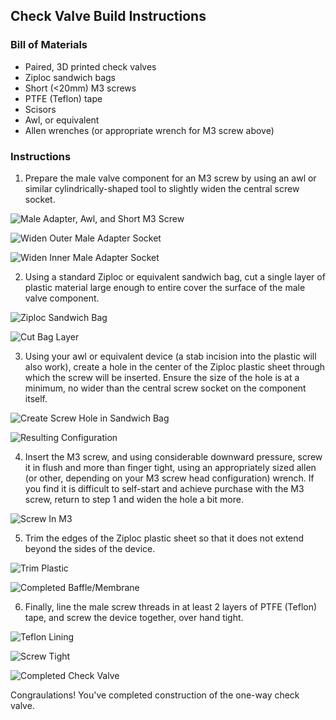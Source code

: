 ## Check Valve Build Instructions
### Bill of Materials
* Paired, 3D printed check valves
* Ziploc sandwich bags
* Short (<20mm) M3 screws
* PTFE (Teflon) tape
* Scisors
* Awl, or equivalent
* Allen wrenches (or appropriate  wrench for M3 screw above)

### Instructions

1. Prepare the male valve component for an M3 screw by using an awl or similar cylindrically-shaped tool to slightly widen the central screw socket.

![Male Adapter, Awl, and Short M3 Screw](https://github.com/acoastalfog/sinai-ventilator-components/blob/master/v1.2/media/Check_1.jpg)

![Widen Outer Male Adapter Socket](https://github.com/acoastalfog/sinai-ventilator-components/blob/master/v1.2/media/Check_2.jpg)

![Widen Inner Male Adapter Socket](https://github.com/acoastalfog/sinai-ventilator-components/blob/master/v1.2/media/Check_3.jpg)

2. Using a standard Ziploc or equivalent sandwich bag, cut a single layer of plastic material large enough to entire cover the surface of the male valve component.

![Ziploc Sandwich Bag](https://github.com/acoastalfog/sinai-ventilator-components/blob/master/v1.2/media/Check_4.jpg)

![Cut Bag Layer](https://github.com/acoastalfog/sinai-ventilator-components/blob/master/v1.2/media/Check_5.jpg)

3. Using your awl or equivalent device (a  stab incision into the plastic will also work), create a hole in the center of the Ziploc plastic sheet through which the screw will be inserted. Ensure the size of the hole is at a minimum, no wider than the central screw socket on the component itself.

![Create Screw Hole in Sandwich Bag](https://github.com/acoastalfog/sinai-ventilator-components/blob/master/v1.2/media/Check_6.jpg)

![Resulting Configuration](https://github.com/acoastalfog/sinai-ventilator-components/blob/master/v1.2/media/Check_7.jpg)

4. Insert the M3 screw, and using considerable downward pressure, screw it in flush and more than finger tight, using an appropriately sized allen (or other, depending on your M3 screw head configuration) wrench. If you find it is difficult to self-start and achieve purchase with the M3 screw, return to step 1 and widen the hole a bit more.

![Screw In M3](https://github.com/acoastalfog/sinai-ventilator-components/blob/master/v1.2/media/Check_8.jpg)

5. Trim the edges of the Ziploc plastic sheet so that it does not extend beyond the sides of the device.

![Trim Plastic](https://github.com/acoastalfog/sinai-ventilator-components/blob/master/v1.2/media/Check_9.jpg)

![Completed Baffle/Membrane](https://github.com/acoastalfog/sinai-ventilator-components/blob/master/v1.2/media/Check_10.jpg)

6. Finally, line the male screw threads in at least 2 layers of PTFE (Teflon) tape, and screw the device together, over hand tight.

![Teflon Lining](https://github.com/acoastalfog/sinai-ventilator-components/blob/master/v1.2/media/Check_11.jpg)

![Screw Tight](https://github.com/acoastalfog/sinai-ventilator-components/blob/master/v1.2/media/Check_12.jpg)

![Completed Check Valve](https://github.com/acoastalfog/sinai-ventilator-components/blob/master/v1.2/media/Check_13.jpg)

Congraulations! You've completed construction of the one-way check valve.
